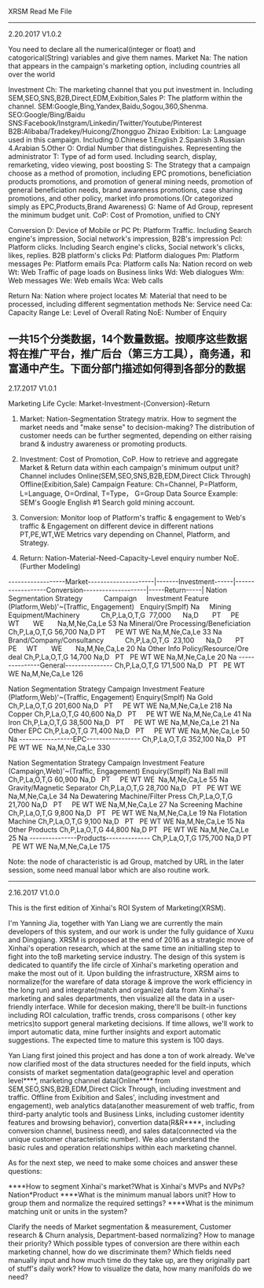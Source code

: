 XRSM Read Me File

----------------------------------------------------------------------------------------------------------------------------------------
2.20.2017   V1.0.2

You need to declare all the numerical(integer or float) and catogorical(String) variables and give them names.
Market 
Na: The nation that appears in the campaign's marketing option, including countries all over the world

Investment
Ch: The marketing channel that you put investment in. Including SEM,SEO,SNS,B2B,Direct,EDM,Exibition,Sales
P: The platform within the channel. 
   SEM:Google,Bing,Yandex,Baidu,Sogou,360,Shenma. 
   SEO:Google/Bing/Baidu
   SNS:Facebook/Instgram/Linkedin/Twitter/Youtube/Pinterest
   B2B:Alibaba/Tradekey/Huicong/Zhongguo Zhizao
   Exibition:
La: Language used in this campaign. Including 0.Chinese 1.English 2.Spanish 3.Russian 4.Arabian 5.Other
O: Ordial Number that distinguishes. Representing the administrator
T: Type of ad form used. Including search, display, remarketing, video viewing, post boosting
S: The Strategy that a campaign choose as a method of promotion, including EPC promotions, beneficiation products promotions, and          promotion of general mining needs, promotion of general beneficiation needs, brand awareness promotions, case sharing promotions, and    other policy, market info promotions.(Or categorized simply as EPC,Products,Brand Awareness)
G: Name of Ad Group, represent the minimum budget unit.
CoP: Cost of Promotion, unified to CNY

Conversion
D: Device of Mobile or PC
Pt: Platform Traffic. Including Search engine's impression, Social network's impression, B2B's impression
Pcl: Platform clicks. Including Search engine's clicks, Social network's clicks, likes, replies. B2B platform's clicks
Pd: Platform dialogues
Pm: Platform messages
Pe: Platform emails
Pca: Platform calls
Na: Nation record on web
Wt: Web Traffic of page loads on Business links
Wd: Web dialogues
Wm: Web messages
We: Web emails
Wca: Web calls

Return
Na: Nation where project locates
M: Material that need to be processed, including different segmentation methods
Ne: Service need
Ca: Capacity Range
Le: Level of Overall Rating
NoE: Number of Enquiry

一共15个分类数据，14个数量数据。按顺序这些数据将在推广平台，推广后台（第三方工具），商务通，和富通中产生。下面分部门描述如何得到各部分的数据
----------------------------------------------------------------------------------------------------------------------------------------
2.17.2017   V1.0.1

Marketing Life Cycle: Market-Investment-(Conversion)-Return

1. Market: Nation-Segmentation Strategy matrix. How to segment the market needs and "make sense" to decision-making?
The distribution of customer needs can be further segmented, depending on either raising brand & industry awareness or promoting products.

2. Investment: Cost of Promotion, CoP. How to retrieve and aggregate Market & Return data within each campaign's minimum output unit?
Channel includes Online(SEM,SEO,SNS,B2B,EDM,Direct Click Through) Offline(Exibition,Sale)
Campaign Feature:  Ch=Channel, P=Platform, L=Language, O=Ordinal, T=Type， G=Group 
Data Source Example:  SEM's      Google      English     #1         Search   gold mining    account.

3. Conversion: Monitor loop of Platform's traffic & engagement to Web's traffic & Engagement on different device in different nations
PT,PE,WT,WE Metrics vary depending on Channel, Platform, and Strategy.

4. Return: Nation-Material-Need-Capacity-Level enquiry number NoE. (Further Modeling)


------------------Market---------------------|-------Investment------|------------------Conversion--------------------|-----Return-----|
Nation  Segmentation Strategy                 Campaign     Investment  Feature   (Platform,Web)'~(Traffic, Engagement)    Enquiry(Smplf)
Na      Mining Equipment/Machinery            Ch,P,La,O,T,G  77,000      Na,D        PT     PE      WT       WE       Na,M,Ne,Ca,Le  53
Na      Mineral/Ore Processing/Beneficiation  Ch,P,La,O,T,G  56,700      Na,D        PT     PE      WT       WE       Na,M,Ne,Ca,Le  33
Na      Brand/Company/Consultancy             Ch,P,La,O,T,G  23,100      Na,D        PT     PE      WT       WE       Na,M,Ne,Ca,Le  20
Na      Other Info Policy/Resource/Ore deal   Ch,P,La,O,T,G  14,700      Na,D        PT     PE      WT       WE       Na,M,Ne,Ca,Le  20
Na      ---------------General--------------- Ch,P,La,O,T,G 171,500      Na,D        PT     PE      WT       WE       Na,M,Ne,Ca,Le 126
                               
Nation  Segmentation Strategy                 Campaign     Investment  Feature   (Platform,Web)'~(Traffic, Engagement)    Enquiry(Smplf)
Na      Gold                                  Ch,P,La,O,T,G 201,600      Na,D        PT     PE      WT       WE       Na,M,Ne,Ca,Le 218
Na      Copper                                Ch,P,La,O,T,G  40,600      Na,D        PT     PE      WT       WE       Na,M,Ne,Ca,Le  41
Na      Iron                                  Ch,P,La,O,T,G  38,500      Na,D        PT     PE      WT       WE       Na,M,Ne,Ca,Le  21 
Na      Other EPC                             Ch,P,La,O,T,G  71,400      Na,D        PT     PE      WT       WE       Na,M,Ne,Ca,Le  50 
Na      -----------------EPC----------------- Ch,P,La,O,T,G 352,100      Na,D        PT     PE      WT       WE       Na,M,Ne,Ca,Le 330

Nation  Segmentation Strategy                 Campaign     Investment  Feature   (Campaign,Web)'~(Traffic, Engagement)    Enquiry(Smplf)
Na      Ball mill                             Ch,P,La,O,T,G  60,900      Na,D        PT     PE      WT       WE       Na,M,Ne,Ca,Le  55
Na      Gravity/Magnetic Separator            Ch,P,La,O,T,G  28,700      Na,D        PT     PE      WT       WE       Na,M,Ne,Ca,Le  34
Na      Dewatering Machine/Filter Press       Ch,P,La,O,T,G  21,700      Na,D        PT     PE      WT       WE       Na,M,Ne,Ca,Le  27
Na      Screening Machine                     Ch,P,La,O,T,G   9,800      Na,D        PT     PE      WT       WE       Na,M,Ne,Ca,Le  19
Na      Flotation Machine                     Ch,P,La,O,T,G   9,100      Na,D        PT     PE      WT       WE       Na,M,Ne,Ca,Le  15
Na      Other Products                        Ch,P,La,O,T,G  44,800      Na,D        PT     PE      WT       WE       Na,M,Ne,Ca,Le  25
Na      ---------------Products-------------- Ch,P,La,O,T,G 175,700      Na,D        PT     PE      WT       WE       Na,M,Ne,Ca,Le 175

Note: the node of characteristic is ad Group, matched by URL in the later session, some need manual labor which are also routine work.



----------------------------------------------------------------------------------------------------------------------------------------
2.16.2017   V1.0.0

This is the first edition of Xinhai's ROI System of Marketing(XRSM).

I'm Yanning Jia, together with Yan Liang we are currently the main developers of this system, and our work is under the fully guidance of Xuxu and Dingqiang. XRSM is proposed at the end of 2016 as a strategic move of Xinhai's operation research, which at the same time an initialling step to fight into the toB marketing service industry. The design of this system is dedicated to quantify the life circle of Xinhai's marketing operation and make the most out of it. Upon building the infrastructure, XRSM aims to normalize(for the warefare of data storage & improve the work efficiency in the long run) and integrate(match and organize) data from Xinhai's marketing and sales departments, then visualize all the data in a user-friendly interface. While for decesion making, there'll be built-in functions including ROI calculation, traffic trends, cross comparisons ( other key metrics)to support general marketing decisions. If time allows, we'll work to import automatic data, mine further insights and export automatic suggestions. The expected time to mature this system is 100 days.

Yan Liang first joined this project and has done a ton of work already. We've now clarified most of the data structures needed for the field inputs, which consists of market segmentation data(geographic level and operation level****, marketing channel data(Online**** from SEM,SEO,SNS,B2B,EDM,Direct Click Through, including investment and traffic. Offline from Exibition and Sales', including investment and engagement), web analytics data(another measurement of web traffic, from third-party analytic tools and Business Links, including customer identity features and browsing behavior), convertion data(R&R****, including conversion channel, business need), and sales data(connected via the unique customer characteristic number). We also understand the basic rules and operation relationships within each marketing channel.

As for the next step, we need to make some choices and answer these questions:

****How to segment Xinhai's market?What is Xinhai's MVPs and NVPs? Nation\*Product
****What is the minimum manual labors unit? How to group them and normalize the required settings?
****What is the minimum matching unit or units in the system? 

Clarify the needs of Market segmentation & measurement, Customer research & Churn analysis, Department-based normalizing? How to manage their priority? 
Which possible types of conversion are there within each marketing channel, how do we discriminate them?
Which fields need manually input and how much time do they take up, are they originally part of stuff's daily work?
How to visualize the data, how many manifolds do we need? 

